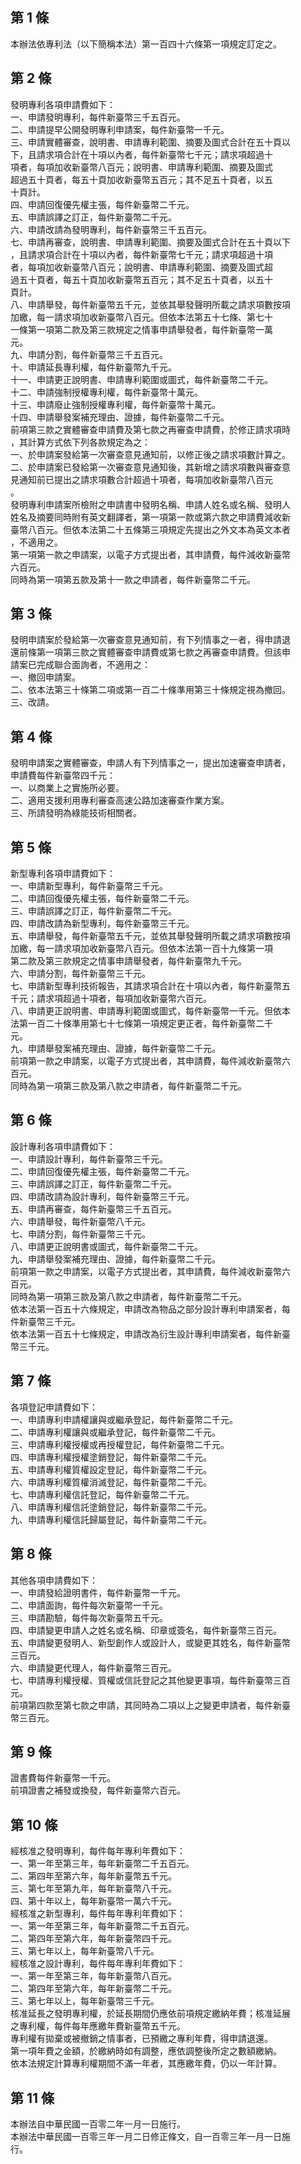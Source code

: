 第 1 條
-------
本辦法依專利法（以下簡稱本法）第一百四十六條第一項規定訂定之。

第 2 條
-------
發明專利各項申請費如下：  
一、申請發明專利，每件新臺幣三千五百元。  
二、申請提早公開發明專利申請案，每件新臺幣一千元。  
三、申請實體審查，說明書、申請專利範圍、摘要及圖式合計在五十頁以  
    下，且請求項合計在十項以內者，每件新臺幣七千元；請求項超過十  
    項者，每項加收新臺幣八百元；說明書、申請專利範圍、摘要及圖式  
    超過五十頁者，每五十頁加收新臺幣五百元；其不足五十頁者，以五  
    十頁計。  
四、申請回復優先權主張，每件新臺幣二千元。  
五、申請誤譯之訂正，每件新臺幣二千元。  
六、申請改請為發明專利，每件新臺幣三千五百元。  
七、申請再審查，說明書、申請專利範圍、摘要及圖式合計在五十頁以下  
    ，且請求項合計在十項以內者，每件新臺幣七千元；請求項超過十項  
    者，每項加收新臺幣八百元；說明書、申請專利範圍、摘要及圖式超  
    過五十頁者，每五十頁加收新臺幣五百元；其不足五十頁者，以五十  
    頁計。  
八、申請舉發，每件新臺幣五千元，並依其舉發聲明所載之請求項數按項  
    加繳，每一請求項加收新臺幣八百元。但依本法第五十七條、第七十  
    一條第一項第二款及第三款規定之情事申請舉發者，每件新臺幣一萬  
    元。  
九、申請分割，每件新臺幣三千五百元。  
十、申請延長專利權，每件新臺幣九千元。  
十一、申請更正說明書、申請專利範圍或圖式，每件新臺幣二千元。  
十二、申請強制授權專利權，每件新臺幣十萬元。  
十三、申請廢止強制授權專利權，每件新臺幣十萬元。  
十四、申請舉發案補充理由、證據，每件新臺幣二千元。  
前項第三款之實體審查申請費及第七款之再審查申請費，於修正請求項時  
，其計算方式依下列各款規定為之：  
一、於申請案發給第一次審查意見通知前，以修正後之請求項數計算之。  
二、於申請案已發給第一次審查意見通知後，其新增之請求項數與審查意  
    見通知前已提出之請求項數合計超過十項者，每項加收新臺幣八百元  
    。  
發明專利申請案所檢附之申請書中發明名稱、申請人姓名或名稱、發明人  
姓名及摘要同時附有英文翻譯者，第一項第一款或第六款之申請費減收新  
臺幣八百元。但依本法第二十五條第三項規定先提出之外文本為英文本者  
，不適用之。  
第一項第一款之申請案，以電子方式提出者，其申請費，每件減收新臺幣  
六百元。  
同時為第一項第五款及第十一款之申請者，每件新臺幣二千元。

第 3 條
-------
發明申請案於發給第一次審查意見通知前，有下列情事之一者，得申請退  
還前條第一項第三款之實體審查申請費或第七款之再審查申請費。但該申  
請案已完成聯合面詢者，不適用之：  
一、撤回申請案。  
二、依本法第三十條第二項或第一百二十條準用第三十條規定視為撤回。  
三、改請。

第 4 條
-------
發明申請案之實體審查，申請人有下列情事之一，提出加速審查申請者，  
申請費每件新臺幣四千元：  
一、以商業上之實施所必要。  
二、適用支援利用專利審查高速公路加速審查作業方案。  
三、所請發明為綠能技術相關者。

第 5 條
-------
新型專利各項申請費如下：  
一、申請新型專利，每件新臺幣三千元。  
二、申請回復優先權主張，每件新臺幣二千元。  
三、申請誤譯之訂正，每件新臺幣二千元。  
四、申請改請為新型專利，每件新臺幣三千元。  
五、申請舉發，每件新臺幣五千元，並依其舉發聲明所載之請求項數按項  
    加繳，每一請求項加收新臺幣八百元。但依本法第一百十九條第一項  
    第二款及第三款規定之情事申請舉發者，每件新臺幣九千元。  
六、申請分割，每件新臺幣三千元。  
七、申請新型專利技術報告，其請求項合計在十項以內者，每件新臺幣五  
    千元；請求項超過十項者，每項加收新臺幣六百元。  
八、申請更正說明書、申請專利範圍或圖式，每件新臺幣一千元。但依本  
    法第一百二十條準用第七十七條第一項規定更正者，每件新臺幣二千  
    元。  
九、申請舉發案補充理由、證據，每件新臺幣二千元。  
前項第一款之申請案，以電子方式提出者，其申請費，每件減收新臺幣六  
百元。  
同時為第一項第三款及第八款之申請者，每件新臺幣二千元。

第 6 條
-------
設計專利各項申請費如下：  
一、申請設計專利，每件新臺幣三千元。  
二、申請回復優先權主張，每件新臺幣二千元。  
三、申請誤譯之訂正，每件新臺幣二千元。  
四、申請改請為設計專利，每件新臺幣三千元。  
五、申請再審查，每件新臺幣三千五百元。  
六、申請舉發，每件新臺幣八千元。  
七、申請分割，每件新臺幣三千元。  
八、申請更正說明書或圖式，每件新臺幣二千元。  
九、申請舉發案補充理由、證據，每件新臺幣二千元。  
前項第一款之申請案，以電子方式提出者，其申請費，每件減收新臺幣六  
百元。  
同時為第一項第三款及第八款之申請者，每件新臺幣二千元。  
依本法第一百五十六條規定，申請改為物品之部分設計專利申請案者，每  
件新臺幣三千元。  
依本法第一百五十七條規定，申請改為衍生設計專利申請案者，每件新臺  
幣三千元。

第 7 條
-------
各項登記申請費如下：  
一、申請專利申請權讓與或繼承登記，每件新臺幣二千元。  
二、申請專利權讓與或繼承登記，每件新臺幣二千元。  
三、申請專利權授權或再授權登記，每件新臺幣二千元。  
四、申請專利權授權塗銷登記，每件新臺幣二千元。  
五、申請專利權質權設定登記，每件新臺幣二千元。  
六、申請專利權質權消滅登記，每件新臺幣二千元。  
七、申請專利權信託登記，每件新臺幣二千元。  
八、申請專利權信託塗銷登記，每件新臺幣二千元。  
九、申請專利權信託歸屬登記，每件新臺幣二千元。

第 8 條
-------
其他各項申請費如下：  
一、申請發給證明書件，每件新臺幣一千元。  
二、申請面詢，每件每次新臺幣一千元。  
三、申請勘驗，每件每次新臺幣五千元。  
四、申請變更申請人之姓名或名稱、印章或簽名，每件新臺幣三百元。  
五、申請變更發明人、新型創作人或設計人，或變更其姓名，每件新臺幣  
    三百元。  
六、申請變更代理人，每件新臺幣三百元。  
七、申請專利權授權、質權或信託登記之其他變更事項，每件新臺幣三百  
    元。  
前項第四款至第七款之申請，其同時為二項以上之變更申請者，每件新臺  
幣三百元。

第 9 條
-------
證書費每件新臺幣一千元。  
前項證書之補發或換發，每件新臺幣六百元。

第 10 條
--------
經核准之發明專利，每件每年專利年費如下：  
一、第一年至第三年，每年新臺幣二千五百元。  
二、第四年至第六年，每年新臺幣五千元。  
三、第七年至第九年，每年新臺幣八千元。  
四、第十年以上，每年新臺幣一萬六千元。  
經核准之新型專利，每件每年專利年費如下：  
一、第一年至第三年，每年新臺幣二千五百元。  
二、第四年至第六年，每年新臺幣四千元。  
三、第七年以上，每年新臺幣八千元。  
經核准之設計專利，每件每年專利年費如下：  
一、第一年至第三年，每年新臺幣八百元。  
二、第四年至第六年，每年新臺幣二千元。  
三、第七年以上，每年新臺幣三千元。  
核准延長之發明專利權，於延長期間仍應依前項規定繳納年費；核准延展  
之專利權，每件每年應繳年費新臺幣五千元。  
專利權有拋棄或被撤銷之情事者，已預繳之專利年費，得申請退還。  
第一項年費之金額，於繳納時如有調整，應依調整後所定之數額繳納。  
依本法規定計算專利權期間不滿一年者，其應繳年費，仍以一年計算。

第 11 條
--------
本辦法自中華民國一百零二年一月一日施行。  
本辦法中華民國一百零三年一月二日修正條文，自一百零三年一月一日施  
行。

